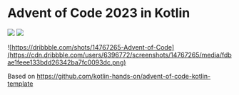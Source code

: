 # Advent of Code 2023 in Kotlin

![](https://img.shields.io/badge/day%20📅-10-blue) ![](https://img.shields.io/badge/stars%20⭐-18-yellow)

![https://dribbble.com/shots/14767265-Advent-of-Code](https://cdn.dribbble.com/users/6396772/screenshots/14767265/media/fdbae1feee133bdd26342ba7fc0093dc.png)

Based on https://github.com/kotlin-hands-on/advent-of-code-kotlin-template
